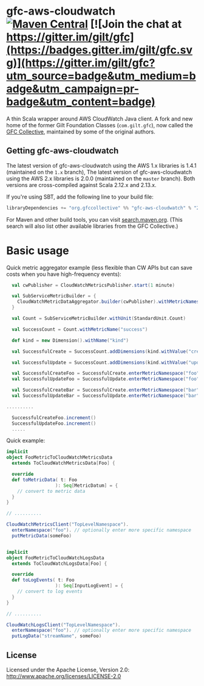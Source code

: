 # gfc-aws-cloudwatch [![Maven Central](https://maven-badges.herokuapp.com/maven-central/org.gfccollective/gfc-aws-cloudwatch_2.12/badge.svg?style=plastic)](https://maven-badges.herokuapp.com/maven-central/org.gfccollective/gfc-aws-cloudwatch_2.12) [![Join the chat at https://gitter.im/gilt/gfc](https://badges.gitter.im/gilt/gfc.svg)](https://gitter.im/gilt/gfc?utm_source=badge&utm_medium=badge&utm_campaign=pr-badge&utm_content=badge)

A thin Scala wrapper around AWS CloudWatch Java client.
A fork and new home of the former Gilt Foundation Classes (`com.gilt.gfc`), now called the [GFC Collective](https://github.com/gfc-collective), maintained by some of the original authors.


## Getting gfc-aws-cloudwatch

The latest version of gfc-aws-cloudwatch using the AWS 1.x libraries is 1.4.1 (maintained on the `1.x` branch), 
The latest version of gfc-aws-cloudwatch using the AWS 2.x libraries is 2.0.0 (maintained on the `master` branch).
Both versions are cross-compiled against Scala 2.12.x and 2.13.x.

If you're using SBT, add the following line to your build file:

```scala
libraryDependencies += "org.gfccollective" %% "gfc-aws-cloudwatch" % "2.0.0"
```

For Maven and other build tools, you can visit [search.maven.org](http://search.maven.org/#search%7Cga%7C1%7Corg.gfccollective).
(This search will also list other available libraries from the GFC Collective.)

# Basic usage

Quick metric aggregator example
(less flexible than CW APIs but can save costs when you have high-frequency events):
```scala
  val cwPublisher = CloudWatchMetricsPublisher.start(1 minute)

  val SubServiceMetricBuilder = {
    CloudWatchMetricDataAggregator.builder(cwPublisher).withMetricNamespace("TopLevelNamespace")
  }

  val Count = SubServiceMetricBuilder.withUnit(StandardUnit.Count)

  val SuccessCount = Count.withMetricName("success")

  def kind = new Dimension().withName("kind")

  val SuccessfulCreate = SuccessCount.addDimensions(kind.withValue("create"))

  val SuccessfulUpdate = SuccessCount.addDimensions(kind.withValue("update"))

  val SuccessfulCreateFoo = SuccessfulCreate.enterMetricNamespace("foo").start()
  val SuccessfulUpdateFoo = SuccessfulUpdate.enterMetricNamespace("foo").start()

  val SuccessfulCreateBar = SuccessfulCreate.enterMetricNamespace("bar").start()
  val SuccessfulUpdateBar = SuccessfulUpdate.enterMetricNamespace("bar").start()

..........

  SuccessfulCreateFoo.increment()
  SuccessfulUpdateFoo.increment()
  .....

```

Quick example:
```scala
implicit
object FooMetricToCloudWatchMetricsData
  extends ToCloudWatchMetricsData[Foo] {

  override
  def toMetricData( t: Foo
                  ): Seq[MetricDatum] = {
    // convert to metric data
  }
}

// ..........

CloudWatchMetricsClient("TopLevelNamespace").
  enterNamespace("foo"). // optionally enter more specific namespace
  putMetricData(someFoo)


implicit
object FooMetricToCloudWatchLogsData
  extends ToCloudWatchLogsData[Foo] {

  override
  def toLogEvents( t: Foo
                  ): Seq[InputLogEvent] = {
    // convert to log events
  }
}

// ..........

CloudWatchLogsClient("TopLevelNamespace").
  enterNamespace("foo"). // optionally enter more specific namespace
  putLogData("streamName", someFoo)

```

## License

Licensed under the Apache License, Version 2.0: http://www.apache.org/licenses/LICENSE-2.0
